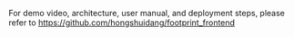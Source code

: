 For demo video, architecture, user manual, and deployment steps, please refer to https://github.com/hongshuidang/footprint_frontend
